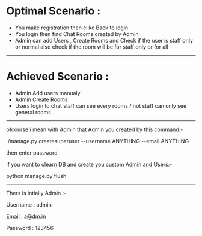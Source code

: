 # Optimal Scenario : 
- You make registration then clikc Back to login 
- You login then find Chat Rooms created by Admin 
- Admin can add Users , Create Rooms and Check if the user is staff only or normal also check if the room will be for staff only or for all 
---------------------------------
# Achieved Scenario :
- Admin Add users manualy 
- Admin Create Rooms
- Users login to chat 
staff can see every rooms / not staff can only see general rooms
-------------------------------------------------------------------------------
ofcourse i mean with Admin that Admin you created by this command:-

./manage.py createsuperuser --username ANYTHING --email ANYTHING 

then enter password

if you want to clearn DB and create you custom Admin and Users:-
 
python manage.py flush

--------------------------------------------------------------------------------

Thers is intially Admin :-

Username  : admin

Email : a@dm.in

Password : 123456




